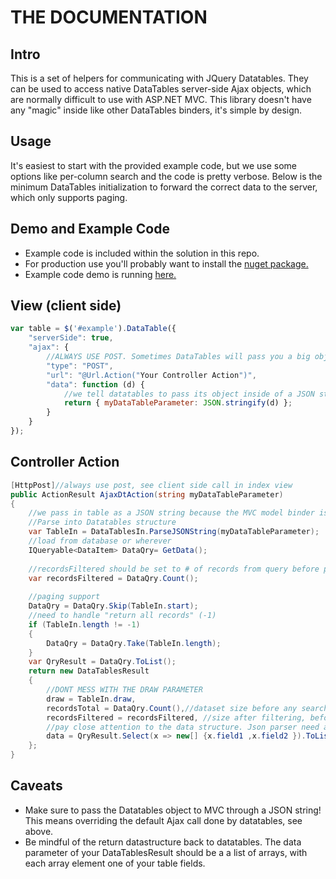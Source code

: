 THE DOCUMENTATION
=======================

Intro
-----------------

This is a set of helpers for communicating with JQuery Datatables. They can be used to access native DataTables server-side Ajax objects, which are normally difficult to use with ASP.NET MVC. This library doesn't have any "magic" inside like other DataTables binders, it's simple by design.

Usage
-------------------
It's easiest to start with the provided example code, but we use some options like per-column search and the code is pretty verbose. Below is the minimum DataTables initialization to forward the correct data to the server, which only supports paging.

Demo and Example Code
------------------
* Example code is included within the solution in this repo.
* For production use you'll probably want to install the [nuget package.](https://www.nuget.org/packages/DataTablesNetSS/)
* Example code demo is running [here.](http://netss.gunlogson.com/)

View (client side)
-------------------
```javascript
var table = $('#example').DataTable({
    "serverSide": true,
    "ajax": {
        //ALWAYS USE POST. Sometimes DataTables will pass you a big object and you will pass query string size limit
        "type": "POST",
        "url": "@Url.Action("Your Controller Action")",
        "data": function (d) {
			//we tell datatables to pass its object inside of a JSON string because MVC can't bind it properly.
            return { myDataTableParameter: JSON.stringify(d) };
        }
    }
});
```

Controller Action
--------------------
```cs
[HttpPost]//always use post, see client side call in index view
public ActionResult AjaxDtAction(string myDataTableParameter)
{
    //we pass in table as a JSON string because the MVC model binder is utterly incapable of parsing datatables output.
    //Parse into Datatables structure
    var TableIn = DataTablesIn.ParseJSONString(myDataTableParameter);
    //load from database or wherever
    IQueryable<DataItem> DataQry= GetData();
	
	//recordsFiltered should be set to # of records from query before paging is applied
    var recordsFiltered = DataQry.Count();
	
    //paging support
    DataQry = DataQry.Skip(TableIn.start);
    //need to handle "return all records" (-1)
    if (TableIn.length != -1)
    {
        DataQry = DataQry.Take(TableIn.length);
    }
    var QryResult = DataQry.ToList();
    return new DataTablesResult
    {
        //DONT MESS WITH THE DRAW PARAMETER
        draw = TableIn.draw,
        recordsTotal = DataQry.Count(),//dataset size before any searching/filtering
        recordsFiltered = recordsFiltered, //size after filtering, before paging.
        //pay close attention to the data structure. Json parser need an array without property names for each object. Make sure everything is ToStringed()
        data = QryResult.Select(x => new[] {x.field1 ,x.field2 }).ToList()
    };
}
```

Caveats
--------------------
* Make sure to pass the Datatables object to MVC through a JSON string! This means overriding the default Ajax call done by datatables, see above.
* Be mindful of the return datastructure back to datatables. The data parameter of your DataTablesResult should be a a list of arrays, with each array element one of your table fields.

